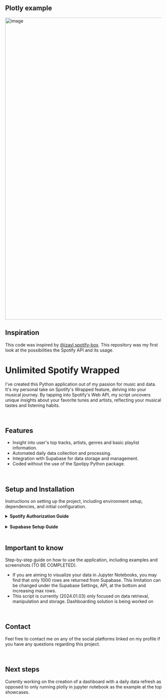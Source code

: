 <h2>Plotly example</h2>
<img width="968" alt="image" src="https://github.com/Nicolai1205/Unlimited_Spotify_Wrapped/assets/100568658/a0672fd3-ac5a-4d64-b59a-5618ce351bb4">

## Inspiration

This code was inspired by [@izayl spotify-box](https://github.com/izayl/spotify-box).
This repository was my first look at the possibilities the Spotify API and its usage.

<h1>Unlimited Spotify Wrapped</h1>
<p>I've created this Python application out of my passion for music and data. It's my personal take on Spotify's Wrapped feature, delving into your musical journey. By tapping into Spotify's Web API, my script uncovers unique insights about your favorite tunes and artists, reflecting your musical tastes and listening habits.</p>

<br>

<h2>Features</h2>
<ul>
    <li>Insight into user's top tracks, artists, genres and basic playlist information.</li>
    <li>Automated daily data collection and processing.</li>
    <li>Integration with Supabase for data storage and management.</li>
    <li>Coded without the use of the Spotipy Python package.</li>
</ul>

<br>

<h2>Setup and Installation</h2>
<p>Instructions on setting up the project, including environment setup, dependencies, and initial configuration.</p>

<details>
<summary><strong>Spotify Authorization Guide</strong></summary>
<p>

Follow these steps to authorize your application to access Spotify's API.

<strong>Step 1: Create a New Spotify Application</strong>
<ul>
<li>Go to the <a href="https://developer.spotify.com/dashboard/applications">Spotify Developer Dashboard</a>.</li>
<li>Log in and create a new application.</li>
<li>Note your <code>Client ID</code> and <code>Client Secret</code>.</li>
<li>Click on <code>Edit Settings</code> and add <code>http://localhost:3000</code> to the Redirect URIs.</li>
</ul>

<br> 

<strong>Step 2: Obtain Authorization Code</strong>
<ul>
<li>Replace <code>$CLIENT_ID</code> with your actual Client ID in the URL below:
<pre>https://accounts.spotify.com/authorize?client_id=$CLIENT_ID&response_type=code&redirect_uri=http:%2F%2Flocalhost:3000&scope=user-read-currently-playing%20user-top-read</pre></li>
<li>Visit the modified URL, agree to allow access, and you'll be redirected to <code>http://localhost:3000?code=$CODE</code>.</li>
<li><code>$CODE</code> in the URL is your Authorization Code.</li>
</ul>

<br>

<strong>Step 3: Acquire Access Token</strong>
<ul>
<li>With your <code>Client ID</code>, <code>Client Secret</code>, and the <code>Authorization Code</code> from the previous steps, run the following command in your terminal:
<pre>curl -X POST -d client_id=$CLIENT_ID -d client_secret=$CLIENT_SECRET -d grant_type=authorization_code -d code=$CODE -d redirect_uri=http://localhost:3000 https://accounts.spotify.com/api/token</pre></li>
<li>This will return your <code>access_token</code> and <code>refresh_token</code>.</li>
</ul>

<strong>Example response:</strong>
<pre>{
    "access_token": "BQBi-jz...yCVzcl",
    "token_type": "Bearer",
    "expires_in": 3600,
    "refresh_token": "AQCBvdy70...KvnrVIxe...",
    "scope": "user-read-currently-playing user-top-read"
}</pre>

<strong>Note:</strong> If you don't receive a <code>refresh_token</code>, repeat Step 2.

</p>
</details>

<br>

<details>
<summary><strong>Supabase Setup Guide</strong></summary>
<p>

Follow these steps to sign up for Supabase and set up a PostgreSQL database.

<br>

<strong>Step 1: Sign Up for Supabase</strong>
<ul>
<li>Visit the <a href="https://supabase.com/">Supabase website</a>.</li>
<li>You can get a free database set up with Supabase with up to 256 MB</li>
<li>Click on the "Start your project" button.</li>
</ul>

<br>

<strong>Step 2: Create a New Project</strong>
<ul>
<li>Once logged in, click on "New Project".</li>
<li>Fill in the project details, including the project name and database password. Remember to save the password securely, as you will need it to access your database.</li>
<li>Select the region closest to you for the best performance.</li>
<li>Click "Create Project" and wait for your project to be provisioned.</li>
</ul>

<br>

<strong>Step 3: Obtain Project Secrets</strong>
<ul>
<li>After your project is ready, go to the "Settings" tab in your project's dashboard.</li>
<li>Under "API", you will find your project's URL and anon key, which are needed to interact with your Supabase project.</li>
</ul>

<br>

<strong>Step 4: Set Up the Database</strong>
<ul>
<li>In your project's dashboard, navigate to the "SQL" section to manage your database.</li>
<li>You can use the following SQL scripts to create tables for artists, tracks, genres, and playlists:</li>
</ul>
<pre><code>
-- Creating table for artists
CREATE TABLE artists (
    unique_key VARCHAR(700) PRIMARY KEY,
    date DATE NOT NULL,
    time_range VARCHAR(50) NOT NULL,
    artist_name VARCHAR(255) NOT NULL,
    rank INT NOT NULL
);

-- Creating table for tracks
CREATE TABLE tracks (
    unique_key VARCHAR(700) PRIMARY KEY,
    date DATE NOT NULL,
    time_range VARCHAR(50) NOT NULL,
    track_name VARCHAR(255) NOT NULL,
    rank INT NOT NULL
);

-- Creating table for genres
CREATE TABLE genres (
    unique_key VARCHAR(700) PRIMARY KEY,
    date DATE NOT NULL,
    time_range VARCHAR(50) NOT NULL,
    genre_name VARCHAR(255) NOT NULL,
    count INT NOT NULL,
    rank INT NOT NULL
);

-- Creating table for playlists
CREATE TABLE playlists (
    unique_key VARCHAR(700) PRIMARY KEY,
    date DATE NOT NULL,
    playlist_name VARCHAR(255) NOT NULL,
    total_tracks INT NOT NULL
);
</code></pre>
<br>

<strong>Step 5: Use Supabase in Your Application</strong>
<ul>
<li>To connect your application to Supabase, you'll need the URL and keys obtained from Step 3.</li>
<li>Refer to the <a href="https://supabase.com/docs/reference/python/introduction">Supabase documentation</a> for guides on integrating with Python.</li>
</ul>

</p>
</details>

<br>

<h2>Important to know</h2>
<p>Step-by-step guide on how to use the application, including examples and screenshots (TO BE COMPLETED).</p>
<ul>
<li>If you are aiming to visualize your data in Jupyter Notebooks, you may find that only 1000 rows are returned from Supabase. This limitation can be changed under the Supabase Settings, API, at the bottom and increasing max rows.</li>
<li>This script is currently (2024.01.03) only focused on data retrieval, manipulation and storage. Dashboarding solution is being worked on</li>
</ul>

<br>

<h2>Contact</h2>
<p>Feel free to contact me on any of the social platforms linked on my profile if you have any questions regarding this project.</p>

<br>

<h2>Next steps</h2>
<p>Curently working on the creation of a dashboard with a daily data refresh as opposed to only running plotly in jupyter notebook as the example at the top showcases.</p>




